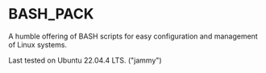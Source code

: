 # BASH_PACK
A humble offering of BASH scripts for easy configuration and management of Linux systems.

Last tested on Ubuntu 22.04.4 LTS. ("jammy")
